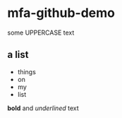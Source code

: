 # mfa-github-demo

some UPPERCASE text

## a list
* things
* on
* my
* list

**bold** and _underlined_ text
